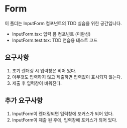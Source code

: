 # Form

이 폴더는 InputForm 컴포넌트의 TDD 실습을 위한 공간입니다.

- InputForm.tsx: 입력 폼 컴포넌트 (미완성)
- InputForm.test.tsx: TDD 연습용 테스트 코드

## 요구사항

1. 초기 렌더링 시 입력창은 비어 있다.
2. 아무것도 입력하지 않고 제출하면 입력값이 표시되지 않는다.
3. 제출 후 입력창이 비워진다.

## 추가 요구사항

1. InputForm이 렌더링되면 입력창에 포커스가 되어 있다.
2. InputForm이 제출 된 후에, 입력창에 포커스가 되어 있다.
